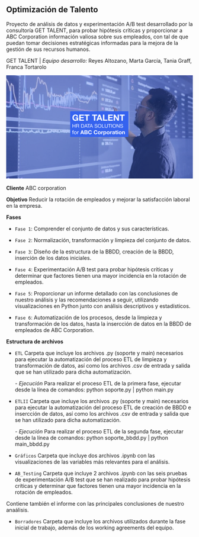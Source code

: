 ## Optimización de Talento
Proyecto de análisis de datos y experimentación A/B test desarrollado por la consultoría GET TALENT, para probar hipótesis críticas y proporcionar a ABC Corporation información valiosa sobre sus empleados, con tal de que puedan tomar decisiones estratégicas informadas para la mejora de la gestión de sus recursos humanos.

GET TALENT | *Equipo desarrollo:* Reyes Altozano, Marta García, Tania Graff, Franca Tortarolo

![imagen_portada_modulo](portada.png)

**Cliente** ABC corporation

**Objetivo** Reducir la rotación de empleados y mejorar la satisfacción laboral en la empresa.

**Fases**

- `Fase 1`: Comprender el conjunto de datos y sus características. 

- `Fase 2`: Normalización, transformación y limpieza del conjunto de datos.

- `Fase 3`: Diseño de la estructura de la BBDD, creación de la BBDD, inserción de los datos iniciales. 

- `Fase 4`: Experimentación A/B test para probar hipótesis críticas y determinar que factores tienen una mayor incidencia en la rotación de empleados. 

- `Fase 5`: Proporcionar un informe detallado con las conclusiones de nuestro análisis y las recomendaciones a seguir, utilizando visualizaciones en Python junto con análisis descriptivos y estadísticos.

- `Fase 6`: Automatización de los procesos, desde la limpieza y transformación de los datos, hasta la insercción de datos en la BBDD de empleados de ABC Corporation.

**Estructura de archivos**
- `ETL`
Carpeta que incluye los archivos .py (soporte y main) necesarios para ejecutar la automatización del proceso ETL de limpieza y transformación de datos, así como los archivos .csv de entrada y salida que se han utilizado para dicha automatización.

   *- Ejecución* Para realizar el proceso ETL de la primera fase, ejecutar desde la línea de comandos: python soporte.py | python main.py 

- `ETLII`
Carpeta que incluye los archivos .py (soporte y main) necesarios para ejecutar la automatización del proceso ETL de creación de BBDD e insercción de datos, así como los archivos .csv de entrada y salida que se han utilizado para dicha automatización.

   *- Ejecución* Para realizar el proceso ETL de la segunda fase, ejecutar desde la línea de comandos: python soporte_bbdd.py | python main_bbdd.py

- `Gráficos`
Carpeta que incluye dos archivos .ipynb con las visualizaciones de las variables más relevantes para el análisis.

- `AB_Testing`
Carpeta que incluye 2 archivos .ipynb con las seis pruebas de experimentación A/B test que se han realizado para probar hipótesis críticas y determinar que factores tienen una mayor incidencia en la rotación de empleados.

Contiene también el informe con las principales conclusiones de nuestro anaálisis.

- `Borradores`
Carpeta que incluye los archivos utilizados durante la fase inicial de trabajo, además de los working agreements del equipo.